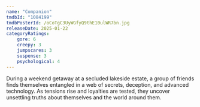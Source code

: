 ```yaml
---
name: "Companion"
tmdbId: "1084199"
tmdbPosterId: /oCoTgC3UyWGfyQ9thE10ulWR7bn.jpg
releaseDate: 2025-01-22
categoryRatings:
    gore: 6
    creepy: 3
    jumpscares: 3
    suspense: 3
    psychological: 4
---
```

During a weekend getaway at a secluded lakeside estate, a group of friends finds themselves entangled in a web of secrets, deception, and advanced technology. As tensions rise and loyalties are tested, they uncover unsettling truths about themselves and the world around them.
